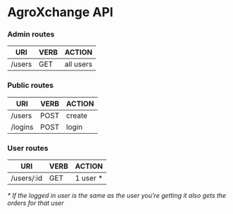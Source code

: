 # AgroXchange API

### Admin routes

|**URI**|**VERB**|**ACTION**|
|-------------|-----------|-----------|
| /users      | GET       | all users |


### Public routes

|**URI**|**VERB**|**ACTION**|
|-------------|-----------|-----------|
| /users      | POST      | create    |
| /logins     | POST      | login     |

### User routes

|**URI**|**VERB**|**ACTION**|
|-------------|-----------|-----------|
| /users/:id  | GET       | 1 user *  |

_* If the logged in user is the same as the user you're getting it also gets the orders for that user_